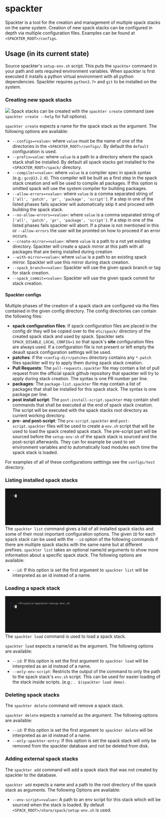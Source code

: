 # spackter
Spackter is a tool for the creation and management of multiple spack stacks on the same system.
Creation of new spack stacks can be configured in depth via multiple configuration files.
Examples can be found at `<SPACKTER_ROOT>/configs`.

## Usage (in its current state)
Source spackter's `setup-env.sh` script. This puts the `spackter` command in your path and sets required environment variables.
When spackter is first executed it installs a python virtual environment with all python dependencies. 
Spackter requires `python3.7+`  and `git` to be installed on the system. 

### Creating new spack stacks
![](demo/spackter_create.gif)
Spack stacks can be created with the `spackter create` command (see `spackter create --help` for full options).

`spackter create` expects a name for the spack stack as the argument.
The following options are available:
 * `--configs=<value>`: where `value` must be the name of one of the directories in the `<SPACKTER_ROOT>/configs/`. By default the `default` configuration is used.
 * `--prefix=value`: where `value` is a path to a directory where the spack stack shall be installed. By default all spack stacks get installed to the `<SPACKTER_ROOT>/spack/` directory.
 * `--compiler=<value>`: where `value` is a compiler spec in spack syntax (e.g.: `gcc@13.2.0`). This compiler will be built as a first step in the spack stack creation and will be used to compile all packages.
    If this option is omitted spack will use the system compiler for building packages. 
 * `--allow-errors=<value>`: where `value` is a comma separated string of `['all', 'patch', 'pr', 'package', 'script']`. If a step in one of the listed phases fails spackter will automatically skip it and proceed with building the spack stack.
 * `--no-allow-errors=<value>`: where `value` is a comma separated string of `['all', 'patch', 'pr', 'package', 'script']`. If a step in one of the listed phases fails spackter will abort. If a phase is not mentioned in this or `--allow-errors`
    the user will be promted on how to proceed if an error occurs.
 * `--create-mirror=<value>`: where `value` is a path to a not yet existing directory. Spackter will create a spack mirror at this path with all packages that are being installed during creation
 * `--with-mirror=<value>`: where `value` is a path to an existing spack mirror. Spackter will use this mirror during stack creation.
 * `--spack_branch=<value>`: Spackter will use the given spack branch or tag for stack creation.
 * `--spack_commit=<value>`: Spackter will use the given spack commit for stack creation.

#### Spackter configs
Multiple phases of the creation of a spack stack are configured via the files contained in the given config directory.
The config directories can contain the following files:
 * **spack configuration files**: If spack configuration files are placed in the config dir they will be copied over to the `etc/spack/` directory of the created spack stack and used by spack.
   Spackter sets `SPACK_DISABLE_LOCAL_CONFIG=1` so that spack's **site** configuration files are always used. If a configuration file is not present or left empty the deault spack configuration settings will be used.
 * **patches**: if the `<config-dir>/patches` directory contains any `*.patch` files spackter will try to apply them during spack stack creation.
 * **Pull Requests**: The `pull-requests.spackter` file may contain a list of pull request from the official spack github repository that spackter will try to apply during stack creation. The syntax is one PR number per line.
 * **packages**: The `package-list.spackter` file may contain a list of packages that shall be installed for this spack stack. The syntax is one package per line.
 * **post install script**: The `post-install-script.spackter` may contain shell commands that shall be executed at the end of spack stack creation. The script will be executed with the spack stacks root directory as current working directory.
 * **pre- and post-script**: The `pre-script.spackter` and `post-script.spackter` files will be used to create a `env.sh` script that will be used to load the spack created spack stack. The pre-script part will be sourced before the `setup-env-sh`
    of the spack stack is sourced and the post-script afterwards. They can for example be used to set environment variables and to automatically load modules each time the spack stack is loaded.
   
For examples of all of these configurations setttings see the `configs/test` directory.

### Listing installed spack stacks
![](demo/spackter_list.gif)
The `spackter list` command gives a list of all installed spack stacks and some of their most important configuration options.
The given `ID` for each spack stack can be used with the `--id` option of the following commands if there are multiple spack stacks with the same name but at different prefixes.
`spackter list` takes an optional name/id arguments to show more information about a specific spack stack.
The following options are available:
 * `--id`: If this option is set the first argument to `spackter list` will be interpreted as an id instead of a name.
### Loading a spack stack
![](demo/spackter_load.gif)
The `spackter load` command is used to load a spack stack.

`spackter load` expects a name/id as the argument.
The following options are available:
 * `--id`: If this option is set the first argument to `spackter load` will be interpreted as an id instead of a name.
 * `--only-env-script`: Restricts the output of the command to only the path to the spack stack's `env.sh` script. This can be used for easier loading of the stack inside scripts. (e.g.: `. $(spackter load demo)`.

### Deleting spack stacks
The `spackter delete` command will remove a spack stack. 

`spackter delete` expects a name/id as the argument.
The following options are available:
 * `--id`: If this option is set the first argument to `spackter delete` will be interpreted as an id instead of a name.
 * `--only-spackter-entry`: If this option is set the spack stack will only be removed from the spackter database and not be deleted from disk.

### Adding external spack stacks
The `spackter add` command will add a spack stack that was not created by spackter to the database.

`spackter add` expects a name and a path to the root directory of the spack stack as arguments.
The following Options are available:
 * `--env-script=<value>`: A path to an env script for this stack which will be sourced when the stack is loaded.
    By default `<SPACK_ROOT>/share/spack/setup-env.sh` is used.
